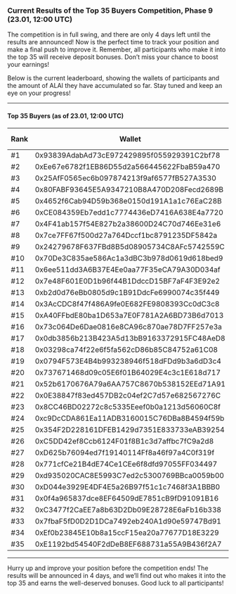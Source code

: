 ### Current Results of the Top 35 Buyers Competition, Phase 9 (23.01, 12:00 UTC)

The competition is in full swing, and there are only 4 days left until the results are announced! Now is the perfect time to track your position and make a final push to improve it. Remember, all participants who make it into the top 35 will receive deposit bonuses. Don’t miss your chance to boost your earnings!

Below is the current leaderboard, showing the wallets of participants and the amount of ALAI they have accumulated so far. Stay tuned and keep an eye on your progress!

---

#### Top 35 Buyers (as of 23.01, 12:00 UTC)

| Rank  | Wallet                                      | ALAI Amount  |
|-------|---------------------------------------------|--------------|
| #1    | 0x93839AdabAd73cE972429895f055929391C2bf78   | 10899.20     |
| #2    | 0xEe67e6782f1EB86D55d2a566445622FbaB59a470   | 1656.94      |
| #3    | 0x25AfF0565ec6b097874213f9af6577fB527A3530   | 704.51       |
| #4    | 0x80FABF93645E5A9347210B8A470D208Fecd2689B   | 334.66       |
| #5    | 0x4652f6Cab94D59b368e0150d191A1a1c76EaC28B   | 307.52       |
| #6    | 0xCE084359Eb7edd1c7774436eD7416A638E4a7720   | 270.38       |
| #7    | 0x4F41ab157f54E827b2a38600D24C70d746Ee31e6   | 172.32       |
| #8    | 0x7ce7FF67f500d27a764Dccf1bc8791235DF5842a   | 140.90       |
| #9    | 0x24279678F637FBd8B5d08905734C8AFc5742559C   | 129.51       |
| #10   | 0x70De3C835ae586Ac1a3dBC3b978d0619d618bed9   | 121.20       |
| #11   | 0x6ee511dd3A6B37E4Ee0aa77F35eCA79A30D034af   | 108.53       |
| #12   | 0x7e48F601E0D1b96f44B1DdccD15BF7aF4F3E92e2   | 64.99        |
| #13   | 0xb2d0d76eBb0805d9c1B91DdcFe6990074c35f449   | 54.26        |
| #14   | 0x3AcCDC8f47f486A9fe0E682FE9808393Cc0dC3c8   | 52.83        |
| #15   | 0xA40FFbdE80ba1D653a7E0F781A2A6BD73B6d7013   | 44.32        |
| #16   | 0x73c064De6Dae0816e8CA96c870ae78D7FF257e3a   | 39.79        |
| #17   | 0x0db3856b213B423A5d13bB9163372915FC48AeD8   | 37.98        |
| #18   | 0x03298ca74f22e6f5fa562cD86b85C84752a61C08   | 37.93        |
| #19   | 0x0794F573E4B4b993238946f518dFDd9b3a6dD3c4   | 32.24        |
| #20   | 0x737671468d09c05E6f01B64029E4c3c1E618d717   | 27.09        |
| #21   | 0x52b6170676A79a6AA757C8670b538152EEd71A91   | 25.74        |
| #22   | 0x0E38847f83ed457DB2c04ef2C7d57e682567276C   | 22.28        |
| #23   | 0x8CC46BD02272c8c5335Eeef0b0a1213d56060C8f   | 18.99        |
| #24   | 0xc9DcCDA861Ea11ADB3160015C76DBa8B4594f59b   | 18.08        |
| #25   | 0x354F2D228161DFEB1429d7351E833733eAB39254   | 17.18        |
| #26   | 0xC5DD42ef8Ccb6124F01f8B1c3d7affbc7fC9a2d8   | 14.76        |
| #27   | 0xD625b76094ed7f19140114Ff8a46f97a4C0f319f   | 13.54        |
| #28   | 0x771cfCe21B4dE74Ce1CEe6f8dfd97055FF034497   | 11.99        |
| #29   | 0xd935020CAC8E5993C7ed2c5300769BBca0059b00   | 11.10        |
| #30   | 0xD044e3929E4DF4E5a26B97f51c1c7468f3A1BBB0   | 10.85        |
| #31   | 0x0f4a965837dce8EF64509dE7851cB9fD91091B16   | 9.99         |
| #32   | 0xC3477f2CaEE7a8b63D2Db09E28728E6aFb16b338   | 9.04         |
| #33   | 0x7fbaF5fD0D2D1DCa7492eb240A1d90e59747Bd91   | 7.23         |
| #34   | 0xEf0b23845E10b8a15ccF15ea20a77677D18E3229   | 6.99         |
| #35   | 0xE1192bd54540F2dDeB8EF688731a55A9B436f2A7   | 6.77         |

---

Hurry up and improve your position before the competition ends! The results will be announced in 4 days, and we’ll find out who makes it into the top 35 and earns the well-deserved bonuses. Good luck to all participants!